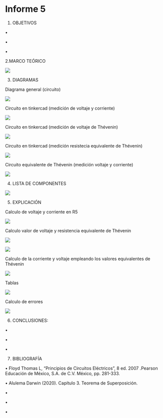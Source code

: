 # Informe 5
1. OBJETIVOS 

• 

• 

• 



2.MARCO TEÓRICO


![](img/marco.jpg)



3. DIAGRAMAS

Diagrama  general (circuito)

![](https://github.com/andressanttos/Informe-5/blob/main/img/diagrama.png)

Circuito en tinkercad (medición de voltaje y corriente)

![](https://github.com/andressanttos/Informe-5/blob/main/img/diagrama1.png)

Circuito en tinkercad (medición de  voltaje de Thévenin)

![](https://github.com/andressanttos/Informe-5/blob/main/img/diagrama%202.png)

Circuito en tinkercad (medición resistecia equivalente de Thévenin)

![](https://github.com/andressanttos/Informe-5/blob/main/img/diagrama%203.png)

Circuito equivalente de Thévenin  (medición voltaje y  corriente)

![](https://github.com/andressanttos/Informe-5/blob/main/img/diagrama4.png)

4. LISTA DE COMPONENTES

![](https://github.com/andressanttos/Informe-5/blob/main/img/componentes.png)

5. EXPLICACIÓN 

Calculo  de voltaje y corriente en R5

![](https://github.com/andressanttos/Informe-5/blob/main/img/explicacion1.png)

Calculo valor de voltaje y resistencia equivalente de Thévenin

![](https://github.com/andressanttos/Informe-5/blob/main/img/explicacion2.png)

![](https://github.com/andressanttos/Informe-5/blob/main/img/explicacion3.png)

Calculo de la corriente y voltaje empleando los valores equivalentes de Thévenin

![](https://github.com/andressanttos/Informe-5/blob/main/img/explicacion4.png)


Tablas

![](https://github.com/andressanttos/Informe-5/blob/main/img/tablas.png)

Calculo de errores

![](https://github.com/andressanttos/Informe-5/blob/main/img/errores.png)

6. CONCLUSIONES:

•	

• 

• 


7. BIBLIOGRAFÍA

• Floyd Thomas L, “Principios de Circuitos Eléctricos”, 8 ed. 2007 .Pearson Educación de México, S.A. de C.V. México, pp. 281-333.

• Alulema Darwin (2020). Capítulo 3. Teorema de Superposición. 

• 

• 

• 


